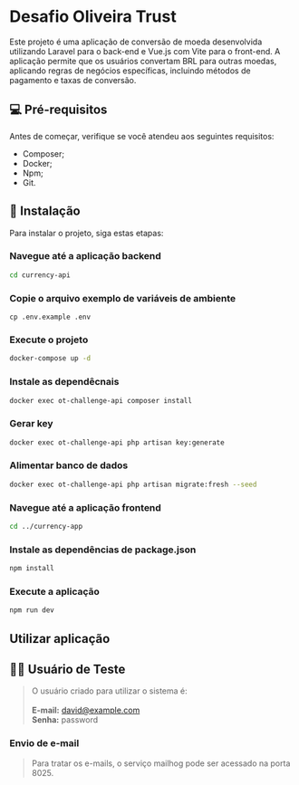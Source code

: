 # Desafio Oliveira Trust

Este projeto é uma aplicação de conversão de moeda desenvolvida utilizando Laravel para o back-end e Vue.js com Vite para o front-end. A aplicação permite que os usuários convertam BRL para outras moedas, aplicando regras de negócios específicas, incluindo métodos de pagamento e taxas de conversão.

## 💻 Pré-requisitos

Antes de começar, verifique se você atendeu aos seguintes requisitos:
* Composer;
* Docker;
* Npm;
* Git.

## 🚀 Instalação

Para instalar o projeto, siga estas etapas:

### Navegue até a aplicação backend
```bash
cd currency-api
```

### Copie o arquivo exemplo de variáveis de ambiente
```
cp .env.example .env
```

### Execute o projeto
```bash
docker-compose up -d
```

### Instale as dependêcnais
```bash
docker exec ot-challenge-api composer install
```

### Gerar key
```bash
docker exec ot-challenge-api php artisan key:generate
```

### Alimentar banco de dados
```bash
docker exec ot-challenge-api php artisan migrate:fresh --seed
```

### Navegue até a aplicação frontend
```bash
cd ../currency-app
```

### Instale as dependências de package.json
```bash
npm install
```

### Execute a aplicação
```bash
npm run dev
```

## Utilizar aplicação


## 🧑‍💻 Usuário de Teste
> O usuário criado para utilizar o sistema é:<br /><br />
> **E-mail:** david@example.com<br />
> **Senha:** password

### Envio de e-mail
> Para tratar os e-mails, o serviço mailhog pode ser acessado na porta 8025.